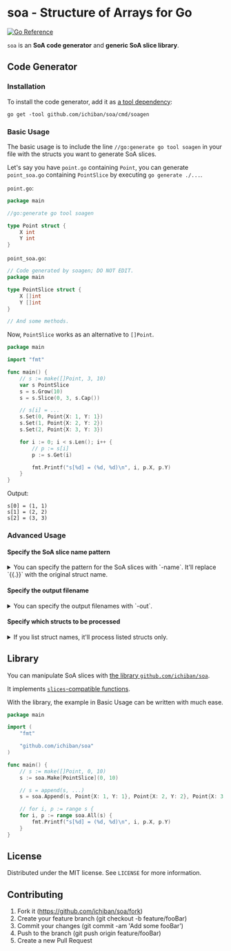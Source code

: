 # soa - Structure of Arrays for Go

[![Go Reference](https://pkg.go.dev/badge/github.com/ichiban/soa.svg)](https://pkg.go.dev/github.com/ichiban/soa)

`soa` is an **SoA code generator** and **generic SoA slice library**.

## Code Generator

### Installation

To install the code generator, add it as [a tool dependency](https://go.dev/doc/modules/managing-dependencies#tools):

```
go get -tool github.com/ichiban/soa/cmd/soagen
```

### Basic Usage

The basic usage is to include the line `//go:generate go tool soagen` in your file with the structs you want to generate SoA slices.

Let's say you have `point.go` containing `Point`, you can generate `point_soa.go` containing `PointSlice` by executing `go generate ./...`.

`point.go`:

```go
package main

//go:generate go tool soagen

type Point struct {
	X int
	Y int
}
```

`point_soa.go`:

```go
// Code generated by soagen; DO NOT EDIT.
package main

type PointSlice struct {
	X []int
	Y []int
}

// And some methods.
```

Now, `PointSlice` works as an alternative to `[]Point`.

```go
package main

import "fmt"

func main() {
	// s := make([]Point, 3, 10)
	var s PointSlice
	s = s.Grow(10)
	s = s.Slice(0, 3, s.Cap())

	// s[i] = ...
	s.Set(0, Point{X: 1, Y: 1})
	s.Set(1, Point{X: 2, Y: 2})
	s.Set(2, Point{X: 3, Y: 3})

	for i := 0; i < s.Len(); i++ {
		// p := s[i]
		p := s.Get(i)

		fmt.Printf("s[%d] = (%d, %d)\n", i, p.X, p.Y)
	}
}
```

Output:

```
s[0] = (1, 1)
s[1] = (2, 2)
s[2] = (3, 3)
```

### Advanced Usage

#### Specify the SoA slice name pattern

<details>
<summary>You can specify the pattern for the SoA slices with `-name`. It'll replace `{{.}}` with the original struct name.</summary>

`point.go`:

```go
package main

//go:generate go tool soagen -name "{{.}}Collection"

type Point struct {
	X int
	Y int
}
```

`point_soa.go`

```go
// Code generated by soagen; DO NOT EDIT.
package main

type PointCollection struct {
	X []int
	Y []int
}

// And some methods.
```

</details>

#### Specify the output filename

<details>
<summary>You can specify the output filenames with `-out`.</summary>

`point.go`:

```go
package main

//go:generate go tool soagen -out point_gen.go

type Point struct {
	X int
	Y int
}
```

`point_gen.go`:

```go
// Code generated by soagen; DO NOT EDIT.
package main

type PointSlice struct {
	X []int
	Y []int
}

// And some methods.
```

</details>

#### Specify which structs to be processed

<details>
<summary>If you list struct names, it'll process listed structs only.</summary>

`foo_bar_baz.go`:

```go
package main

//go:generate go tool soagen Foo Baz

type Foo struct {
	X int
	Y int
}

type Bar struct {
	X int
	Y int
}

type Baz struct {
	X int
	Y int
}
```

`foo_bar_baz_soa.go`:

```go
// Code generated by soagen; DO NOT EDIT.
package main

type FooSlice struct {
	X []int
	Y []int
}

// And some methods.

type BazSlice struct {
	X []int
	Y []int
}

// And some methods.
```

</details>

## Library

You can manipulate SoA slices with [the library `github.com/ichiban/soa`](https://pkg.go.dev/github.com/ichiban/soa).

It implements [`slices`-compatible functions](https://pkg.go.dev/slices).

With the library, the example in Basic Usage can be written with much ease.

```go
package main

import (
	"fmt"

	"github.com/ichiban/soa"
)

func main() {
	// s := make([]Point, 0, 10)
	s := soa.Make[PointSlice](0, 10)

	// s = append(s, ...)
	s = soa.Append(s, Point{X: 1, Y: 1}, Point{X: 2, Y: 2}, Point{X: 3, Y: 3})

	// for i, p := range s {
	for i, p := range soa.All(s) {
		fmt.Printf("s[%d] = (%d, %d)\n", i, p.X, p.Y)
	}
}
```

## License

Distributed under the MIT license. See `LICENSE` for more information.

## Contributing

1. Fork it (https://github.com/ichiban/soa/fork)
2. Create your feature branch (git checkout -b feature/fooBar)
3. Commit your changes (git commit -am 'Add some fooBar')
4. Push to the branch (git push origin feature/fooBar)
5. Create a new Pull Request
